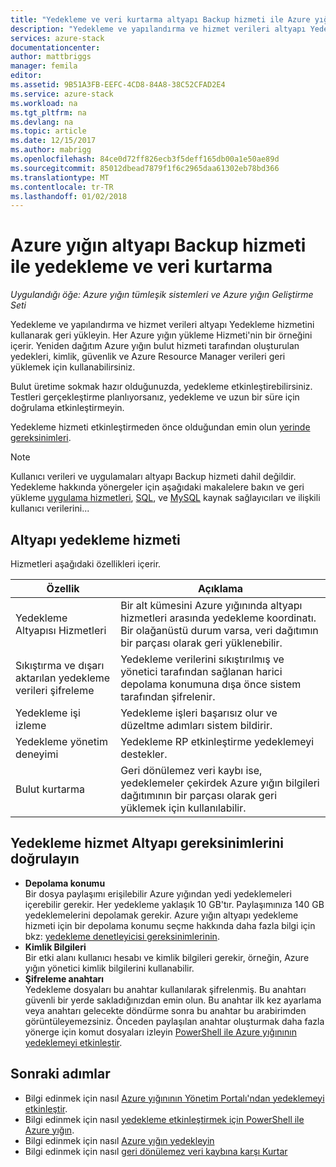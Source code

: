 ```yaml
---
title: "Yedekleme ve veri kurtarma altyapı Backup hizmeti ile Azure yığınının | Microsoft Docs"
description: "Yedekleme ve yapılandırma ve hizmet verileri altyapı Yedekleme hizmetini kullanarak geri yükleyin."
services: azure-stack
documentationcenter: 
author: mattbriggs
manager: femila
editor: 
ms.assetid: 9B51A3FB-EEFC-4CD8-84A8-38C52CFAD2E4
ms.service: azure-stack
ms.workload: na
ms.tgt_pltfrm: na
ms.devlang: na
ms.topic: article
ms.date: 12/15/2017
ms.author: mabrigg
ms.openlocfilehash: 84ce0d72ff826ecb3f5deff165db00a1e50ae89d
ms.sourcegitcommit: 85012dbead7879f1f6c2965daa61302eb78bd366
ms.translationtype: MT
ms.contentlocale: tr-TR
ms.lasthandoff: 01/02/2018
---
```

# <a name="backup-and-data-recovery-for-azure-stack-with-the-infrastructure-backup-service"></a>Azure yığın altyapı Backup hizmeti ile yedekleme ve veri kurtarma

*Uygulandığı öğe: Azure yığın tümleşik sistemleri ve Azure yığın Geliştirme Seti*

Yedekleme ve yapılandırma ve hizmet verileri altyapı Yedekleme hizmetini kullanarak geri yükleyin. Her Azure yığın yükleme Hizmeti'nin bir örneğini içerir. Yeniden dağıtım Azure yığın bulut hizmeti tarafından oluşturulan yedekleri, kimlik, güvenlik ve Azure Resource Manager verileri geri yüklemek için kullanabilirsiniz.

Bulut üretime sokmak hazır olduğunuzda, yedekleme etkinleştirebilirsiniz. Testleri gerçekleştirme planlıyorsanız, yedekleme ve uzun bir süre için doğrulama etkinleştirmeyin.

Yedekleme hizmeti etkinleştirmeden önce olduğundan emin olun [yerinde gereksinimleri](#verify-requirements-for-the-infrastructure-backup-service).

> [!Note]  
> Kullanıcı verileri ve uygulamaları altyapı Backup hizmeti dahil değildir. Yedekleme hakkında yönergeler için aşağıdaki makalelere bakın ve geri yükleme [uygulama hizmetleri](https://aka.ms/azure-stack-app-service), [SQL](https://aka.ms/azure-stack-ms-sql), ve [MySQL](https://aka.ms/azure-stack-mysql) kaynak sağlayıcıları ve ilişkili kullanıcı verilerini...

## <a name="the-infrastructure-backup-service"></a>Altyapı yedekleme hizmeti

Hizmetleri aşağıdaki özellikleri içerir.

| Özellik                                            | Açıklama                                                                                                                                                |
|----------------------------------------------------|------------------------------------------------------------------------------------------------------------------------------------------------------------|
| Yedekleme Altyapısı Hizmetleri                     | Bir alt kümesini Azure yığınında altyapı hizmetleri arasında yedekleme koordinatı. Bir olağanüstü durum varsa, veri dağıtımın bir parçası olarak geri yüklenebilir. |
| Sıkıştırma ve dışarı aktarılan yedekleme verileri şifreleme | Yedekleme verilerini sıkıştırılmış ve yönetici tarafından sağlanan harici depolama konumuna dışa önce sistem tarafından şifrelenir.                |
| Yedekleme işi izleme                              | Yedekleme işleri başarısız olur ve düzeltme adımları sistem bildirir.                                                                                                |
| Yedekleme yönetim deneyimi                       | Yedekleme RP etkinleştirme yedeklemeyi destekler.                                                                                                                         |
| Bulut kurtarma                                     | Geri dönülemez veri kaybı ise, yedeklemeler çekirdek Azure yığın bilgileri dağıtımının bir parçası olarak geri yüklemek için kullanılabilir.                                 |

## <a name="verify-requirements-for-the-infrastructure-backup-service"></a>Yedekleme hizmet Altyapı gereksinimlerini doğrulayın

- **Depolama konumu**  
  Bir dosya paylaşımı erişilebilir Azure yığından yedi yedeklemeleri içerebilir gerekir. Her yedekleme yaklaşık 10 GB'tır. Paylaşımınıza 140 GB yedeklemelerini depolamak gerekir. Azure yığın altyapı yedekleme hizmeti için bir depolama konumu seçme hakkında daha fazla bilgi için bkz: [yedekleme denetleyicisi gereksinimlerinin](azure-stack-backup-reference.md#backup-controller-requirements).
- **Kimlik Bilgileri**  
  Bir etki alanı kullanıcı hesabı ve kimlik bilgileri gerekir, örneğin, Azure yığın yönetici kimlik bilgilerini kullanabilir.
- **Şifreleme anahtarı**  
  Yedekleme dosyaları bu anahtar kullanılarak şifrelenmiş. Bu anahtarı güvenli bir yerde sakladığınızdan emin olun. Bu anahtar ilk kez ayarlama veya anahtarı gelecekte döndürme sonra bu anahtar bu arabirimden görüntüleyemezsiniz. Önceden paylaşılan anahtar oluşturmak daha fazla yönerge için komut dosyaları izleyin [PowerShell ile Azure yığınının yedeklemeyi etkinleştir](http://azure-stack-backup-enable-backup-powershell.md).

## <a name="next-steps"></a>Sonraki adımlar

- Bilgi edinmek için nasıl [Azure yığınının Yönetim Portalı'ndan yedeklemeyi etkinleştir](azure-stack-backup-enable-backup-console.md).
- Bilgi edinmek için nasıl [yedekleme etkinleştirmek için PowerShell ile Azure yığın](azure-stack-backup-enable-backup-powershell.md).
- Bilgi edinmek için nasıl [Azure yığın yedekleyin](azure-stack-backup-back-up-azure-stack.md )
- Bilgi edinmek için nasıl [geri dönülemez veri kaybına karşı Kurtar](azure-stack-backup-recover-data.md)

